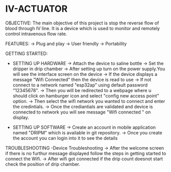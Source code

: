 # IV-ACTUATOR

OBJECTIVE:
The main objective of this project is stop the reverse flow of blood through IV line. It is a device which is used to monitor and remotely control intravenous flow rate. 
 
 FEATURES:
 -> Plug and play
 -> User friendly
 -> Portability
 
 GETTING STARTED:
  - SETTING UP HARDWARE
    -> Attach the device to saline bottle
    -> Set the dripper in drip chamber 
    -> After setting up turn on the power supply.You will see the interface screen on the device
    -> If the device displays a message "Wifi Connected" then the device is read to use
    -> If not connect to a network named "esp32ap" using default password "12345678".
    -> Then you will be redirected to a webpage where u should click on hamburger icon and select "config new access point" option.
    -> Then select the wifi network you wanted to connect and enter the credintials.
    -> Once the crediantials are validated  and device is connected to network you will see message "Wifi connected " on display.
    
  - SETTING UP SOFTWARE
    -> Create an account in mobile application named "DRIPM" which is available in git repository.
    -> Once you create the account you can login into it to see the details
    
  TROUBLESHOOTING
   -Device Troubleshooting
   -> After the welcome screen if there is no furthur message displayed follow the steps in getting started to connect the Wifi.
   -> After wifi got connected if the drip count doesnot start check the position of drip chamber.
   
   
    
    
 
